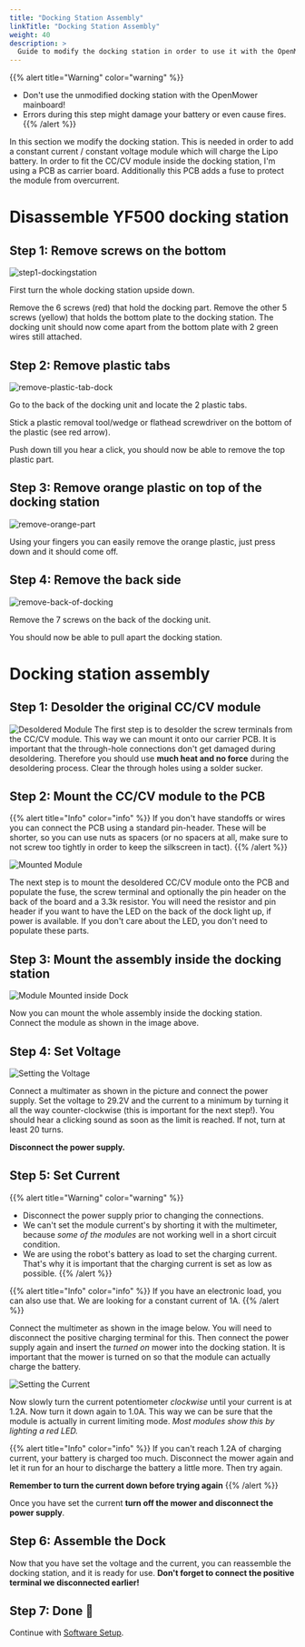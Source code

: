 ```yaml
---
title: "Docking Station Assembly"
linkTitle: "Docking Station Assembly"
weight: 40
description: >
  Guide to modify the docking station in order to use it with the OpenMower.
---
```



{{% alert title="Warning" color="warning" %}}
- Don't use the unmodified docking station with the OpenMower mainboard!
- Errors during this step might damage your battery or even cause fires.
{{% /alert %}}

In this section we modify the docking station. This is needed in order to add a constant current / constant voltage module which will charge the Lipo battery. In order to fit the CC/CV module inside the docking station, I'm using a PCB as carrier board. Additionally this PCB adds a fuse to protect the module from overcurrent. 

# Disassemble YF500 docking station
## Step 1: Remove screws on the bottom
![step1-dockingstation](https://user-images.githubusercontent.com/8736835/235942318-b45aaf86-42a4-4a73-80ef-35e127a39a39.png)

First turn the whole docking station upside down.

Remove the 6 screws (red) that hold the docking part. Remove the other 5 screws (yellow) that holds the bottom plate to the docking station.
The docking unit should now come apart from the bottom plate with 2 green wires still attached.

## Step 2: Remove plastic tabs
![remove-plastic-tab-dock](https://user-images.githubusercontent.com/8736835/235950902-1d07f2c7-d466-4ee1-8a9f-46541d10f58b.png)


Go to the back of the docking unit and locate the 2 plastic tabs.


Stick a plastic removal tool/wedge or flathead screwdriver on the bottom of the plastic (see red arrow).


Push down till you hear a click, you should now be able to remove the top plastic part.

## Step 3: Remove orange plastic on top of the docking station
![remove-orange-part](https://user-images.githubusercontent.com/8736835/235943502-fef49edc-3323-4fdb-a6d2-13b858405bda.png)

Using your fingers you can easily remove the orange plastic, just press down and it should come off.

## Step 4: Remove the back side
![remove-back-of-docking](https://user-images.githubusercontent.com/8736835/235947104-b8e4ed2a-f256-4649-8709-796cc8e736a4.png)

Remove the 7 screws on the back of the docking unit.

You should now be able to pull apart the docking station.

# Docking station assembly

## Step 1: Desolder the original CC/CV module
![Desoldered Module](desoldered_module.jpg)
The first step is to desolder the screw terminals from the CC/CV module. This way we can mount it onto our carrier PCB. It is important that the through-hole connections don't get damaged during desoldering. Therefore you should use **much heat and no force** during the desoldering process. Clear the through holes using a solder sucker.

## Step 2: Mount the CC/CV module to the PCB
{{% alert title="Info" color="info" %}}
If you don't have standoffs or wires you can connect the PCB using a standard pin-header. These will be shorter, so you can use nuts as spacers (or no spacers at all, make sure to not screw too tightly in order to keep the silkscreen in tact).
{{% /alert %}}

![Mounted Module](cc_cv_carrier.jpg)

The next step is to mount the desoldered CC/CV module onto the PCB and populate the fuse, the screw terminal and optionally the pin header on the back of the board and a 3.3k resistor. You will need the resistor and pin header if you want to have the LED on the back of the dock light up, if power is available. If you don't care about the LED, you don't need to populate these parts.


## Step 3: Mount the assembly inside the docking station
![Module Mounted inside Dock](cc_cv_module_mounted.jpg)

Now you can mount the whole assembly inside the docking station. Connect the module as shown in the image above.

## Step 4: Set Voltage
![Setting the Voltage](setting_the_voltage.jpg)

Connect a multimater as shown in the picture and connect the power supply. Set the voltage to 29.2V and the current to a minimum by turning it all the way counter-clockwise (this is important for the next step!). You should hear a clicking sound as soon as the limit is reached. If not, turn at least 20 turns.

**Disconnect the power supply.**

## Step 5: Set Current

{{% alert title="Warning" color="warning" %}}
- Disconnect the power supply prior to changing the connections.
- We can't set the module current's by shorting it with the multimeter, because _some of the modules_ are not working well in a short circuit condition.
- We are using the robot's battery as load to set the charging current. That's why it is important that the charging current is set as low as possible.
{{% /alert %}}

{{% alert title="Info" color="info" %}}
If you have an electronic load, you can also use that. We are looking for a constant current of 1A.
{{% /alert %}}


Connect the multimeter as shown in the image below. You will need to disconnect the positive charging terminal for this. Then connect the power supply again and insert the *turned on* mower into the docking station. It is important that the mower is turned on so that the module can actually charge the battery.

![Setting the Current](setting_the_current.jpg)
 
Now slowly turn the current potentiometer _clockwise_ until your current is at 1.2A. Now turn it down again to 1.0A. This way we can be sure that the module is actually in current limiting mode. _Most modules show this by lighting a red LED._

{{% alert title="Info" color="info" %}}
If you can't reach 1.2A of charging current, your battery is charged too much. Disconnect the mower again and let it run for an hour to discharge the battery a little more. Then try again.

**Remember to turn the current down before trying again**
{{% /alert %}}

Once you have set the current **turn off the mower and disconnect the power supply**.

## Step 6: Assemble the Dock
Now that you have set the voltage and the current, you can reassemble the docking station, and it is ready for use. **Don't forget to connect the positive terminal we disconnected earlier!**

## Step 7: Done :tada:
Continue with [Software Setup](/docs/software-setup/).
